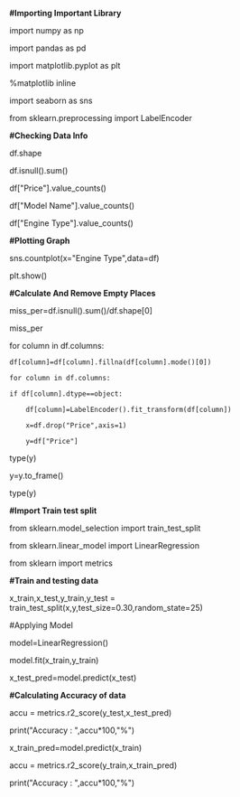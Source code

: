 **#Importing Important Library**

import numpy as np

import pandas as pd

import matplotlib.pyplot as plt

%matplotlib inline

import seaborn as sns

from sklearn.preprocessing import LabelEncoder




**#Checking Data Info**

df.shape

df.isnull().sum()

df["Price"].value_counts()

df["Model Name"].value_counts()

df["Engine Type"].value_counts()




**#Plotting Graph**

sns.countplot(x="Engine Type",data=df)

plt.show()

**#Calculate And Remove Empty Places**

miss_per=df.isnull().sum()/df.shape[0]

miss_per

for column in df.columns:
    
    df[column]=df[column].fillna(df[column].mode()[0])
    
    for column in df.columns:
    
    if df[column].dtype==object:
    
        df[column]=LabelEncoder().fit_transform(df[column])
        
        x=df.drop("Price",axis=1)
        
        y=df["Price"]

type(y)

y=y.to_frame()

type(y)




**#Import Train test split**

from sklearn.model_selection import train_test_split

from sklearn.linear_model import LinearRegression

from sklearn import metrics

**#Train and testing data**

x_train,x_test,y_train,y_test = train_test_split(x,y,test_size=0.30,random_state=25)




#Applying Model

model=LinearRegression()

model.fit(x_train,y_train)

x_test_pred=model.predict(x_test)



**#Calculating Accuracy of data**

accu = metrics.r2_score(y_test,x_test_pred)

print("Accuracy : ",accu*100,"%")

x_train_pred=model.predict(x_train)

accu = metrics.r2_score(y_train,x_train_pred)

print("Accuracy : ",accu*100,"%")

